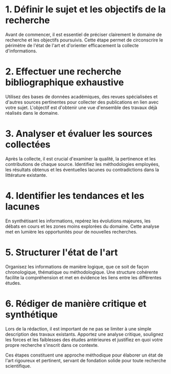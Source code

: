 # 1. Définir le sujet et les objectifs de la recherche
Avant de commencer, il est essentiel de préciser clairement le domaine de recherche et les objectifs poursuivis. Cette étape permet de circonscrire le périmètre de l'état de l'art et d'orienter efficacement la collecte d'informations.

# 2. Effectuer une recherche bibliographique exhaustive
Utilisez des bases de données académiques, des revues spécialisées et d'autres sources pertinentes pour collecter des publications en lien avec votre sujet. L'objectif est d'obtenir une vue d'ensemble des travaux déjà réalisés dans le domaine.

# 3. Analyser et évaluer les sources collectées
Après la collecte, il est crucial d'examiner la qualité, la pertinence et les contributions de chaque source. Identifiez les méthodologies employées, les résultats obtenus et les éventuelles lacunes ou contradictions dans la littérature existante.

# 4. Identifier les tendances et les lacunes
En synthétisant les informations, repérez les évolutions majeures, les débats en cours et les zones moins explorées du domaine. Cette analyse met en lumière les opportunités pour de nouvelles recherches.

# 5. Structurer l'état de l'art
Organisez les informations de manière logique, que ce soit de façon chronologique, thématique ou méthodologique. Une structure cohérente facilite la compréhension et met en évidence les liens entre les différentes études.

# 6. Rédiger de manière critique et synthétique
Lors de la rédaction, il est important de ne pas se limiter à une simple description des travaux existants. Apportez une analyse critique, soulignez les forces et les faiblesses des études antérieures et justifiez en quoi votre propre recherche s'inscrit dans ce contexte.

Ces étapes constituent une approche méthodique pour élaborer un état de l'art rigoureux et pertinent, servant de fondation solide pour toute recherche scientifique.
